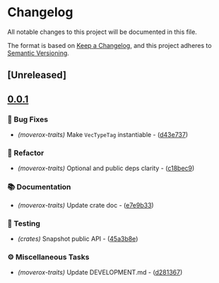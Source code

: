 # Changelog

All notable changes to this project will be documented in this file.

The format is based on [Keep a Changelog](https://keepachangelog.com/en/1.0.0/),
and this project adheres to [Semantic Versioning](https://semver.org/spec/v2.0.0.html).

## [Unreleased]

## [0.0.1](https://github.com/0xangelo/moverox/compare/moverox-traits-v0.0.0...moverox-traits-v0.0.1)

### 🐛 Bug Fixes

- *(moverox-traits)* Make `VecTypeTag` instantiable - ([d43e737](https://github.com/0xangelo/moverox/commit/d43e737a8837a90b87c0978ef3cab2bc3ad5f9ef))

### 🚜 Refactor

- *(moverox-traits)* Optional and public deps clarity - ([c18bec9](https://github.com/0xangelo/moverox/commit/c18bec963cfbf7c6df890ab3b9a673a9c92fd44a))

### 📚 Documentation

- *(moverox-traits)* Update crate doc - ([e7e9b33](https://github.com/0xangelo/moverox/commit/e7e9b3369ac7c4ac6035d5d5efa07336cbc0bc3c))

### 🧪 Testing

- *(crates)* Snapshot public API - ([45a3b8e](https://github.com/0xangelo/moverox/commit/45a3b8e11ce76e14498965af61e457a1b80663fb))

### ⚙️ Miscellaneous Tasks

- *(moverox-traits)* Update DEVELOPMENT.md - ([d281367](https://github.com/0xangelo/moverox/commit/d281367034038b346aa68faade9505e85bbd0391))

